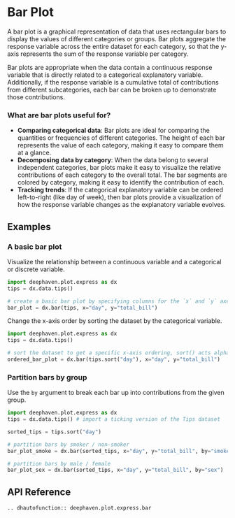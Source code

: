# Bar Plot

A bar plot is a graphical representation of data that uses rectangular bars to display the values of different categories or groups. Bar plots aggregate the response variable across the entire dataset for each category, so that the y-axis represents the sum of the response variable per category.

Bar plots are appropriate when the data contain a continuous response variable that is directly related to a categorical explanatory variable. Additionally, if the response variable is a cumulative total of contributions from different subcategories, each bar can be broken up to demonstrate those contributions.

### What are bar plots useful for?

- **Comparing categorical data**: Bar plots are ideal for comparing the quantities or frequencies of different categories. The height of each bar represents the value of each category, making it easy to compare them at a glance.
- **Decomposing data by category**: When the data belong to several independent categories, bar plots make it easy to visualize the relative contributions of each category to the overall total. The bar segments are colored by category, making it easy to identify the contribution of each.
- **Tracking trends**: If the categorical explanatory variable can be ordered left-to-right (like day of week), then bar plots provide a visualization of how the response variable changes as the explanatory variable evolves.

## Examples

### A basic bar plot

Visualize the relationship between a continuous variable and a categorical or discrete variable.

```python order=bar_plot,tips
import deephaven.plot.express as dx
tips = dx.data.tips()

# create a basic bar plot by specifying columns for the `x` and `y` axes
bar_plot = dx.bar(tips, x="day", y="total_bill")
```

Change the x-axis order by sorting the dataset by the categorical variable.

```python order=ordered_bar_plot,tips
import deephaven.plot.express as dx
tips = dx.data.tips()

# sort the dataset to get a specific x-axis ordering, sort() acts alphabetically
ordered_bar_plot = dx.bar(tips.sort("day"), x="day", y="total_bill")
```

### Partition bars by group

Use the `by` argument to break each bar up into contributions from the given group.

```python order=bar_plot_smoke,bar_plot_sex,tips
import deephaven.plot.express as dx
tips = dx.data.tips() # import a ticking version of the Tips dataset

sorted_tips = tips.sort("day")

# partition bars by smoker / non-smoker
bar_plot_smoke = dx.bar(sorted_tips, x="day", y="total_bill", by="smoker")

# partition bars by male / female
bar_plot_sex = dx.bar(sorted_tips, x="day", y="total_bill", by="sex")
```

## API Reference
```{eval-rst}
.. dhautofunction:: deephaven.plot.express.bar
```